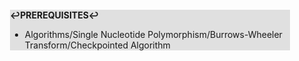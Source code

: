 <div style="margin:2em; background-color: #e0e0e0;">

<strong>↩PREREQUISITES↩</strong>

 * Algorithms/Single Nucleotide Polymorphism/Burrows-Wheeler Transform/Checkpointed Algorithm

</div>

